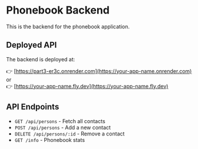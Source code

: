 # Phonebook Backend

This is the backend for the phonebook application.

## Deployed API

The backend is deployed at:

👉 [https://part3-er3c.onrender.com](https://your-app-name.onrender.com)  
or  
👉 [https://your-app-name.fly.dev](https://your-app-name.fly.dev)

## API Endpoints

- `GET /api/persons` - Fetch all contacts
- `POST /api/persons` - Add a new contact
- `DELETE /api/persons/:id` - Remove a contact
- `GET /info` - Phonebook stats

